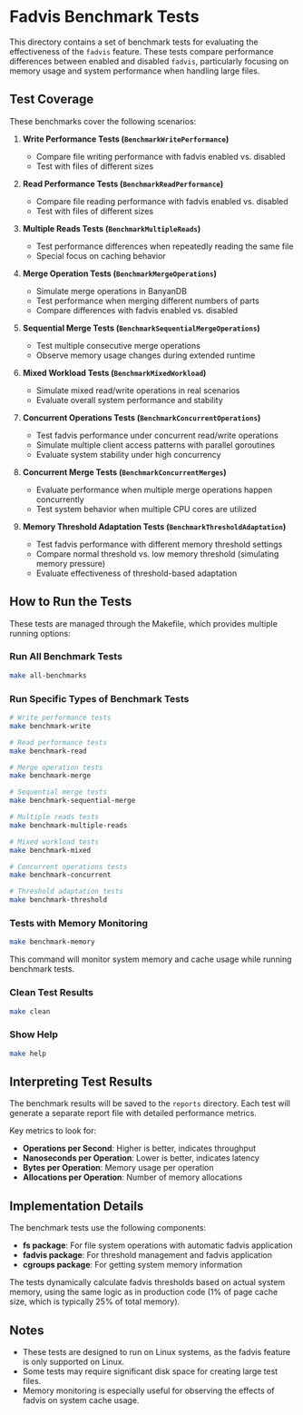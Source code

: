 # Fadvis Benchmark Tests

This directory contains a set of benchmark tests for evaluating the effectiveness of the `fadvis` feature. These tests compare performance differences between enabled and disabled `fadvis`, particularly focusing on memory usage and system performance when handling large files.

## Test Coverage

These benchmarks cover the following scenarios:

1. **Write Performance Tests (`BenchmarkWritePerformance`)**
   - Compare file writing performance with fadvis enabled vs. disabled
   - Test with files of different sizes

2. **Read Performance Tests (`BenchmarkReadPerformance`)**
   - Compare file reading performance with fadvis enabled vs. disabled
   - Test with files of different sizes

3. **Multiple Reads Tests (`BenchmarkMultipleReads`)**
   - Test performance differences when repeatedly reading the same file
   - Special focus on caching behavior

4. **Merge Operation Tests (`BenchmarkMergeOperations`)**
   - Simulate merge operations in BanyanDB
   - Test performance when merging different numbers of parts
   - Compare differences with fadvis enabled vs. disabled

5. **Sequential Merge Tests (`BenchmarkSequentialMergeOperations`)**
   - Test multiple consecutive merge operations
   - Observe memory usage changes during extended runtime

6. **Mixed Workload Tests (`BenchmarkMixedWorkload`)**
   - Simulate mixed read/write operations in real scenarios
   - Evaluate overall system performance and stability

7. **Concurrent Operations Tests (`BenchmarkConcurrentOperations`)**
   - Test fadvis performance under concurrent read/write operations
   - Simulate multiple client access patterns with parallel goroutines
   - Evaluate system stability under high concurrency

8. **Concurrent Merge Tests (`BenchmarkConcurrentMerges`)**
   - Evaluate performance when multiple merge operations happen concurrently
   - Test system behavior when multiple CPU cores are utilized

9. **Memory Threshold Adaptation Tests (`BenchmarkThresholdAdaptation`)**
   - Test fadvis performance with different memory threshold settings
   - Compare normal threshold vs. low memory threshold (simulating memory pressure)
   - Evaluate effectiveness of threshold-based adaptation

## How to Run the Tests

These tests are managed through the Makefile, which provides multiple running options:

### Run All Benchmark Tests

```bash
make all-benchmarks
```

### Run Specific Types of Benchmark Tests

```bash
# Write performance tests
make benchmark-write

# Read performance tests
make benchmark-read

# Merge operation tests
make benchmark-merge

# Sequential merge tests
make benchmark-sequential-merge

# Multiple reads tests
make benchmark-multiple-reads

# Mixed workload tests
make benchmark-mixed

# Concurrent operations tests
make benchmark-concurrent

# Threshold adaptation tests
make benchmark-threshold
```

### Tests with Memory Monitoring

```bash
make benchmark-memory
```

This command will monitor system memory and cache usage while running benchmark tests.

### Clean Test Results

```bash
make clean
```

### Show Help

```bash
make help
```

## Interpreting Test Results

The benchmark results will be saved to the `reports` directory. Each test will generate a separate report file with detailed performance metrics.

Key metrics to look for:

- **Operations per Second**: Higher is better, indicates throughput
- **Nanoseconds per Operation**: Lower is better, indicates latency
- **Bytes per Operation**: Memory usage per operation
- **Allocations per Operation**: Number of memory allocations

## Implementation Details

The benchmark tests use the following components:

- **fs package**: For file system operations with automatic fadvis application
- **fadvis package**: For threshold management and fadvis application
- **cgroups package**: For getting system memory information

The tests dynamically calculate fadvis thresholds based on actual system memory, using the same logic as in production code (1% of page cache size, which is typically 25% of total memory).

## Notes

- These tests are designed to run on Linux systems, as the fadvis feature is only supported on Linux.
- Some tests may require significant disk space for creating large test files.
- Memory monitoring is especially useful for observing the effects of fadvis on system cache usage.